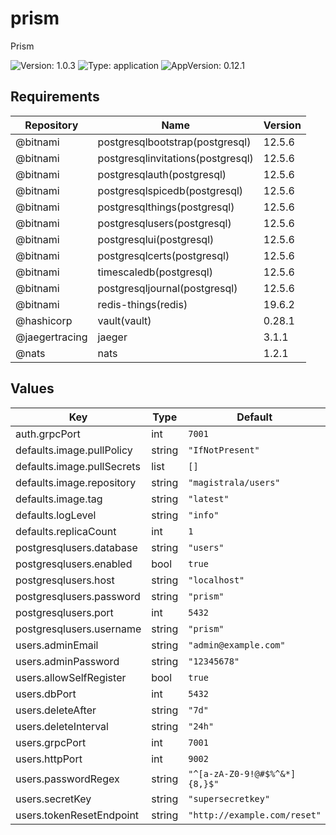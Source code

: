 # prism

Prism

![Version: 1.0.3](https://img.shields.io/badge/Version-1.0.3-informational?style=flat-square) ![Type: application](https://img.shields.io/badge/Type-application-informational?style=flat-square) ![AppVersion: 0.12.1](https://img.shields.io/badge/AppVersion-0.12.1-informational?style=flat-square)

## Requirements

| Repository | Name | Version |
|------------|------|---------|
| @bitnami | postgresqlbootstrap(postgresql) | 12.5.6 |
| @bitnami | postgresqlinvitations(postgresql) | 12.5.6 |
| @bitnami | postgresqlauth(postgresql) | 12.5.6 |
| @bitnami | postgresqlspicedb(postgresql) | 12.5.6 |
| @bitnami | postgresqlthings(postgresql) | 12.5.6 |
| @bitnami | postgresqlusers(postgresql) | 12.5.6 |
| @bitnami | postgresqlui(postgresql) | 12.5.6 |
| @bitnami | postgresqlcerts(postgresql) | 12.5.6 |
| @bitnami | timescaledb(postgresql) | 12.5.6 |
| @bitnami | postgresqljournal(postgresql) | 12.5.6 |
| @bitnami | redis-things(redis) | 19.6.2 |
| @hashicorp | vault(vault) | 0.28.1 |
| @jaegertracing | jaeger | 3.1.1 |
| @nats | nats | 1.2.1 |

## Values

| Key | Type | Default | Description |
|-----|------|---------|-------------|
| auth.grpcPort | int | `7001` |  |
| defaults.image.pullPolicy | string | `"IfNotPresent"` |  |
| defaults.image.pullSecrets | list | `[]` |  |
| defaults.image.repository | string | `"magistrala/users"` |  |
| defaults.image.tag | string | `"latest"` |  |
| defaults.logLevel | string | `"info"` |  |
| defaults.replicaCount | int | `1` |  |
| postgresqlusers.database | string | `"users"` |  |
| postgresqlusers.enabled | bool | `true` |  |
| postgresqlusers.host | string | `"localhost"` |  |
| postgresqlusers.password | string | `"prism"` |  |
| postgresqlusers.port | int | `5432` |  |
| postgresqlusers.username | string | `"prism"` |  |
| users.adminEmail | string | `"admin@example.com"` |  |
| users.adminPassword | string | `"12345678"` |  |
| users.allowSelfRegister | bool | `true` |  |
| users.dbPort | int | `5432` |  |
| users.deleteAfter | string | `"7d"` |  |
| users.deleteInterval | string | `"24h"` |  |
| users.grpcPort | int | `7001` |  |
| users.httpPort | int | `9002` |  |
| users.passwordRegex | string | `"^[a-zA-Z0-9!@#$%^&*]{8,}$"` |  |
| users.secretKey | string | `"supersecretkey"` |  |
| users.tokenResetEndpoint | string | `"http://example.com/reset"` |  |
